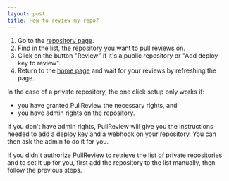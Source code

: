 ```yaml
---
layout: post
title: How to review my repo?
---
```


1. Go to the [repository page](https://www.pullreview.com/settings/repositories).
2. Find in the list, the repository you want to pull reviews on.
3. Click on the button "Review" if it's a public repository or "Add deploy key to review".
4. Return to the [home page](https://www.pullreview.com/) and wait for your
   reviews by refreshing the page.

In the case of a private repository, the one click setup only works if:

* you have granted PullReview the necessary rights, and
* you have admin rights on the repository.

If you don't have admin rights, PullReview will give you the instructions needed to add a deploy key and a webhook on your repository. You can then ask the admin to do it for you.

If you didn't authorize PullReview to retrieve the list of private repositories and to set it up for you, first add the repository to the list manually, then follow the previous steps.
